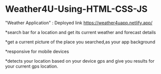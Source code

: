 # Weather4U-Using-HTML-CSS-JS
 "Weather Application" : Deployed link 
 https://weather4uapp.netlify.app/
 
*search bar for a location and get its current weather and forecast details

*get a current picture of the place you searched,as your app background 

*responsive for mobile devices

*detects your location based on your device gps and give you results for your current gps location.
